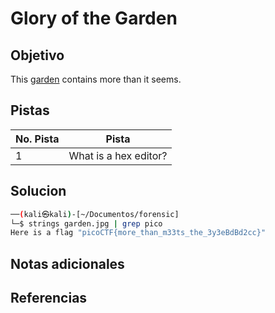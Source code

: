 # Glory of the Garden

## Objetivo
This [garden](https://jupiter.challenges.picoctf.org/static/d0e1ffb10fc0017c6a82c57900f3ffe3/garden.jpg) contains more than it seems.

## Pistas

| No. Pista | Pista                 |
| --------- | --------------------- |
| 1         | What is a hex editor? |


## Solucion
```bash
──(kali㉿kali)-[~/Documentos/forensic]
└─$ strings garden.jpg | grep pico                  
Here is a flag "picoCTF{more_than_m33ts_the_3y3eBdBd2cc}"
```


## Notas adicionales

## Referencias